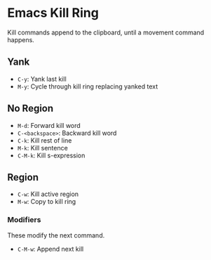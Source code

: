 # Emacs Kill Ring

Kill commands append to the clipboard, until a movement command happens.

## Yank

- `C-y`: Yank last kill
- `M-y`: Cycle through kill ring replacing yanked text

## No Region

- `M-d`: Forward kill word
- `C-<backspace>`: Backward kill word
- `C-k`: Kill rest of line
- `M-k`: Kill sentence
- `C-M-k`: Kill s-expression

## Region

- `C-w`: Kill active region
- `M-w`: Copy to kill ring

### Modifiers

These modify the next command.

- `C-M-w`: Append next kill
